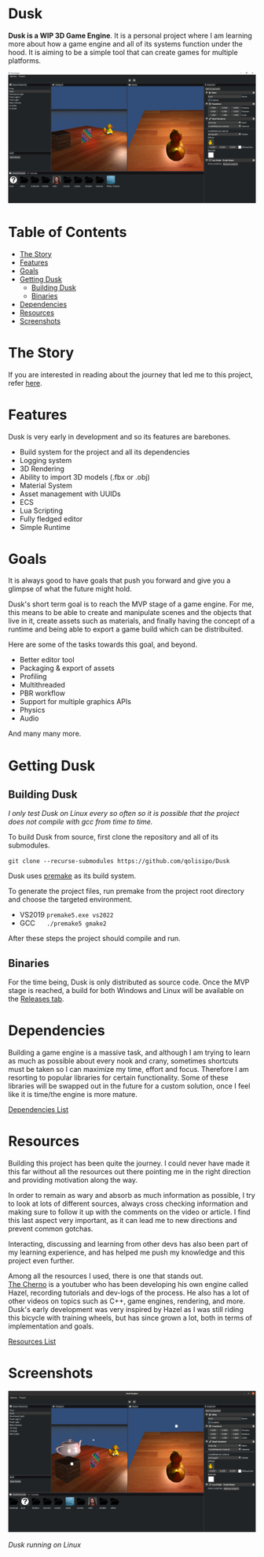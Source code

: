 # Dusk

**Dusk is a WIP 3D Game Engine**. It is a personal project where I am learning more about how a game engine and all of its systems function under the hood. It is aiming to be a simple tool that can create games for multiple platforms.

<p align="center">
<img src=".github/images/dusk_windows.png">
</p>

# Table of Contents

  * [The Story](#the-story)
  * [Features](#features)
  * [Goals](#goals)
  * [Getting Dusk](#getting-dusk)
    * [Building Dusk](#building-dusk)
    * [Binaries](#binaries)
  * [Dependencies](#dependencies)
  * [Resources](#resources)
  * [Screenshots](#screenshots)
  

# The Story

If you are interested in reading about the journey that led me to this project, refer [here](https://github.com/qolisipo/Dusk/blob/main/.github/STORY.md).

# Features

Dusk is very early in development and so its features are barebones.

- Build system for the project and all its dependencies
- Logging system
- 3D Rendering
- Ability to import 3D models (.fbx or .obj)
- Material System
- Asset management with UUIDs
- ECS
- Lua Scripting
- Fully fledged editor
- Simple Runtime
  
# Goals

It is always good to have goals that push you forward and give you a glimpse of what the future might hold.

Dusk's short term goal is to reach the MVP stage of a game engine. For me, this means to be able to create and manipulate scenes and the objects
that live in it, create assets such as materials, and finally having the concept of a runtime and being able to export a game build which can be distribuited.

Here are some of the tasks towards this goal, and beyond.

- Better editor tool
- Packaging & export of assets
- Profiling
- Multithreaded
- PBR workflow
- Support for multiple graphics APIs
- Physics
- Audio

And many many more.

# Getting Dusk

## Building Dusk

*I only test Dusk on Linux every so often so it is possible that the project does not compile with gcc from time to time.*

To build Dusk from source, first clone the repository and all of its submodules.

`git clone --recurse-submodules https://github.com/qolisipo/Dusk`<br>

Dusk uses [premake](https://premake.github.io/) as its build system.<br>

To generate the project files, run premake from the project root directory and choose the targeted environment.

- VS2019 `premake5.exe vs2022`
- GCC &nbsp;&nbsp;&nbsp;&nbsp; `./premake5 gmake2`

After these steps the project should compile and run.

## Binaries

For the time being, Dusk is only distributed as source code. Once the MVP stage is reached, a build for both Windows and Linux will be available on the [Releases tab](https://github.com/qolisipo/Dusk/releases). 

# Dependencies

Building a game engine is a massive task, and although I am trying to learn as much as possible about every nook and crany, sometimes shortcuts must be taken so I can maximize my time, effort and focus. Therefore I am resorting to popular libraries for certain functionality.
Some of these libraries will be swapped out in the future for a custom solution, once I feel like it is time/the engine is more mature.

[Dependencies List](https://github.com/qolisipo/Dusk/blob/main/.github/DEPENDENCIES.md)

# Resources

Building this project has been quite the journey. I could never have made it this far without all the resources out there pointing me in the right direction and providing motivation along the way.<br>

In order to remain as wary and absorb as much information as possible, I try to look at lots of different sources, always cross checking information and making sure to follow it up with the comments on the video or article. I find this last aspect very important, as it can  lead me to new directions and prevent common gotchas.<br>

Interacting, discussing and learning from other devs has also been part of my learning experience, and has helped me push my knowledge and this project even further.

Among all the resources I used, there is one that stands out.<br> 
[The Cherno](https://www.youtube.com/channel/UCQ-W1KE9EYfdxhL6S4twUNw) is a youtuber who has been developing his own engine called Hazel, recording tutorials and dev-logs of the process. He also has a lot of other videos on topics such as C++, game engines, rendering, and more.<br> 
Dusk's early development was very inspired by Hazel as I was still riding this bicycle with training wheels, but has since grown a lot, both in terms of implementation and goals.

[Resources List](https://github.com/qolisipo/Dusk/blob/main/.github/RESOURCES.md)

# Screenshots

<p align="center">
<img src=".github/images/dusk_linux.png">
</p>

*Dusk running on Linux*